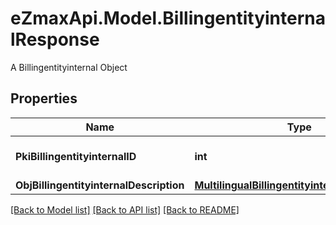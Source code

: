 # eZmaxApi.Model.BillingentityinternalResponse
A Billingentityinternal Object

## Properties

Name | Type | Description | Notes
------------ | ------------- | ------------- | -------------
**PkiBillingentityinternalID** | **int** | The unique ID of the Billingentityinternal. | 
**ObjBillingentityinternalDescription** | [**MultilingualBillingentityinternalDescription**](MultilingualBillingentityinternalDescription.md) |  | 

[[Back to Model list]](../README.md#documentation-for-models) [[Back to API list]](../README.md#documentation-for-api-endpoints) [[Back to README]](../README.md)

